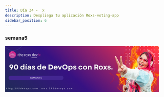 ```yaml
---
title: Día 34 -  x
description: Despliega tu aplicación Roxs-voting-app
sidebar_position: 6
---
```


### semana5
![](../../static/images/banner/5.png)